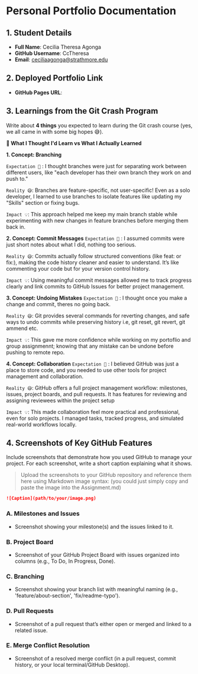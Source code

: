 # Personal Portfolio Documentation

## 1. Student Details

- **Full Name**: Cecilia Theresa Agonga
- **GitHub Username**: CcTheresa
- **Email**: ceciliaagonga@strathmore.edu

## 2. Deployed Portfolio Link

- **GitHub Pages URL**:

## 3. Learnings from the Git Crash Program

Write about **4 things** you expected to learn during the Git crash course (yes, we all came in with some big hopes 😅).

**🧠 What I Thought I'd Learn vs What I Actually Learned**

**1. Concept: Branching**

`Expectation 👀` : I thought branches were just for separating work between different users, like "each developer has their own branch they work on and push to."

`Reality 😅`: Branches are feature-specific, not user-specific! Even as a solo developer, I learned to use branches to isolate features like updating my "Skills" section or fixing bugs.

`Impact 💡`: This approach helped me keep my main branch stable while experimenting with new changes in feature branches before merging them back in.

**2. Concept: Commit Messages**
`Expectation 👀` : I assumed commits were just short notes about what I did, nothing too serious.

`Reality 😅`: Commits actually follow structured conventions (like feat: or fix:), making the code history cleaner and easier to understand. It’s like commenting your code but for your version control history.

`Impact 💡`: Using meaningful commit messages allowed me to track progress clearly and link commits to GitHub Issues for better project management.

**3. Concept: Undoing Mistakes**
`Expectation 👀` : I thought once you make a change and commit, theres no going back.

`Reality 😅`: Git provides several commands for reverting changes, and safe ways to undo commits while preserving history i.e, git reset, git revert, git ammend etc.

`Impact 💡`: This gave me more confidence while working on my portoflio and group assignmennt; knowing that any mistake can be undone before pushing to remote repo.

**4. Concept: Collaboration**
`Expectation 👀` : I believed GitHub was just a place to store code, and you needed to use other tools for project management and collaboration.

`Reality 😅`: GitHub offers a full project management workflow: milestones, issues, project boards, and pull requests. It has features for reviewing and assigning reviewees within the project setup

`Impact 💡`: This made collaboration feel more practical and professional, even for solo projects. I managed tasks, tracked progress, and simulated real-world workflows locally.

## 4. Screenshots of Key GitHub Features

Include screenshots that demonstrate how you used GitHub to manage your project. For each screenshot, write a short caption explaining what it shows.

> Upload the screenshots to your GitHub repository and reference them here using Markdown image syntax:
> (you could just simply copy and paste the image into the Assignment.md)

```markdown
![Caption](path/to/your/image.png)
```


### A. Milestones and Issues

- Screenshot showing your milestone(s) and the issues linked to it.


### B. Project Board

- Screenshot of your GitHub Project Board with issues organized into columns (e.g., To Do, In Progress, Done).

### C. Branching
- Screenshot showing your branch list with meaningful naming (e.g., 'feature/about-section', 'fix/readme-typo').

### D. Pull Requests
- Screenshot of a pull request that’s either open or merged and linked to a related issue.

### E. Merge Conflict Resolution
- Screenshot of a resolved merge conflict (in a pull request, commit history, or your local terminal/GitHub Desktop).
